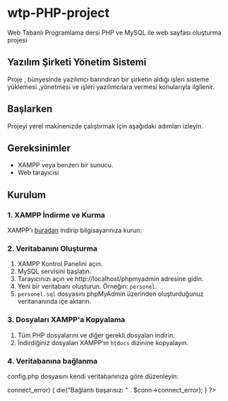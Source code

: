 # wtp-PHP-project
Web Tabanlı Programlama dersi PHP ve MySQL ile web sayfası oluşturma projesi

## Yazılım Şirketi Yönetim Sistemi
Proje , bünyesinde yazılımcı barındıran bir şirketin aldığı işleri sisteme yüklemesi ,yönetmesi ve işleri yazılımcılara vermesi konularıyla ilgilenir.

## Başlarken
Projeyi yerel makinenizde çalıştırmak için aşağıdaki adımları izleyin.
## Gereksinimler
- XAMPP veya benzeri bir sunucu.
- Web tarayıcısı 

## Kurulum
### 1. XAMPP İndirme ve Kurma
XAMPP'ı [buradan](https://www.apachefriends.org/tr/index.html) indirip bilgisayarınıza kurun:

### 2. Veritabanını Oluşturma
1. XAMPP Kontrol Panelini açın.
2. MySQL servisini başlatın.
3. Tarayıcınızı açın ve http://localhost/phpmyadmin adresine gidin.
4. Yeni bir veritabanı oluşturun. Örneğin: `personel`.
5. `personel.sql` dosyasını phpMyAdmin üzerinden oluşturduğunuz veritananında içe aktarın.

### 3. Dosyaları XAMPP'a Kopyalama
1. Tüm PHP dosyalarını ve diğer gerekli dosyaları indirin.
2. İndirdiğiniz dosyaları XAMPP'ın `htdocs` dizinine kopyalayın.

### 4. Veritabanına bağlanma
config.php dosyasını kendi veritabanınıza göre düzenleyin:
<?php
$servername = "localhost";
$username = "root";
$password = "";
$dbname = "personel"; // veritabanı adı 

// Bağlantı oluşturma
$conn = new mysqli($servername, $username, $password, $dbname);

// Bağlantıyı kontrol et
if ($conn->connect_error) {
    die("Bağlantı başarısız: " . $conn->connect_error);
}
?>


